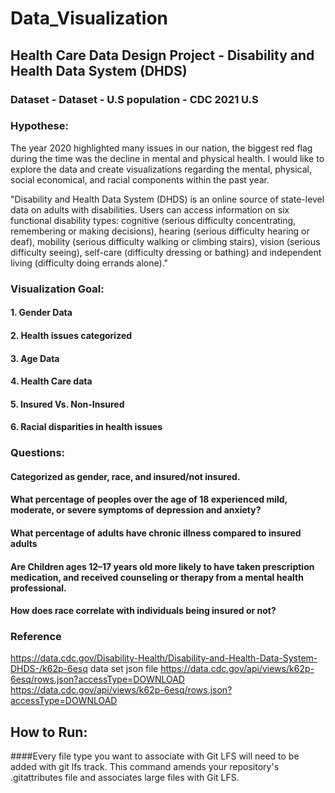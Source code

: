 # Data_Visualization
 
## Health Care Data Design Project - Disability and Health Data System (DHDS)

### Dataset - Dataset - U.S population - CDC 2021 U.S 

### Hypothese: 

The year 2020 highlighted many issues in our nation, the biggest red flag during the time was the decline in mental and physical health. I would like to explore the data and create visualizations regarding the mental, physical, social economical, and racial components within the past year.   

"Disability and Health Data System (DHDS) is an online source of state-level data on adults with disabilities. Users can access information on six functional disability types: cognitive (serious difficulty concentrating, remembering or making decisions), hearing (serious difficulty hearing or deaf), mobility (serious difficulty walking or climbing stairs), vision (serious difficulty seeing), self-care (difficulty dressing or bathing) and independent living (difficulty doing errands alone)."

### Visualization Goal:
#### 1. Gender Data
#### 2. Health issues categorized
#### 3. Age Data
#### 4. Health Care data
#### 5. Insured Vs. Non-Insured
#### 6. Racial disparities in health issues 


### Questions:  
#### Categorized as gender, race, and insured/not insured.
#### What percentage of peoples over the age of 18 experienced mild, moderate, or severe symptoms of depression and anxiety?
#### What percentage of adults have chronic illness compared to insured adults 
#### Are Children ages 12–17 years old more likely to have taken prescription medication, and received counseling or therapy from a mental health professional.
#### How does race correlate with individuals being insured or not?

### Reference
https://data.cdc.gov/Disability-Health/Disability-and-Health-Data-System-DHDS-/k62p-6esq
data set json file
https://data.cdc.gov/api/views/k62p-6esq/rows.json?accessType=DOWNLOAD
https://data.cdc.gov/api/views/k62p-6esq/rows.json?accessType=DOWNLOAD


## How to Run: 
####Every file type you want to associate with Git LFS will need to be added with git lfs track. This command amends your repository's .gitattributes file and associates large files with Git LFS.
